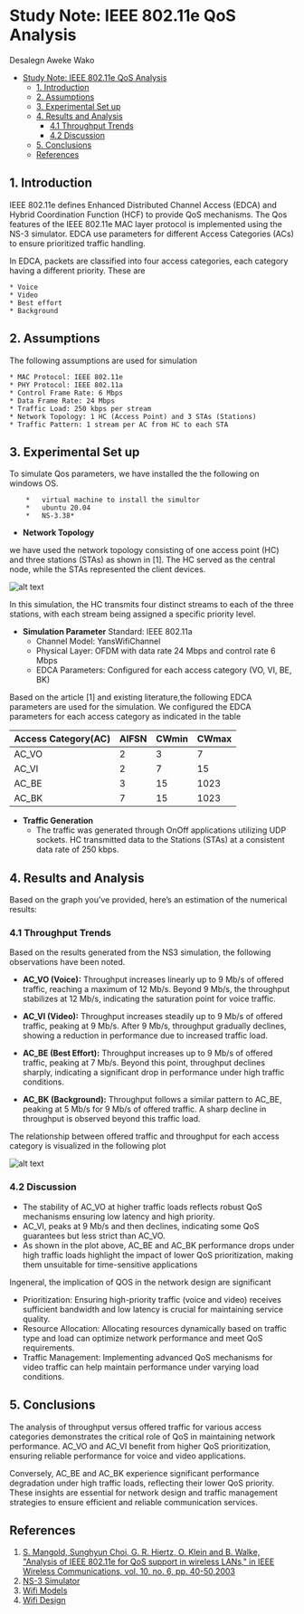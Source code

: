 #  Study Note: IEEE 802.11e QoS Analysis

 Desalegn Aweke Wako
- [Study Note: IEEE 802.11e QoS Analysis](#study-note-ieee-80211e-qos-analysis)
  - [1. Introduction](#1-introduction)
  - [2. Assumptions](#2-assumptions)
  - [3. Experimental Set up](#3-experimental-set-up)
  - [4. Results and  Analysis](#4-results-and-analysis)
    - [4.1 Throughput Trends](#41-throughput-trends)
    - [4.2 Discussion](#42-discussion)
  - [5. Conclusions](#5-conclusions)
  - [References](#references)



## 1. Introduction
IEEE 802.11e defines Enhanced Distributed Channel Access (EDCA) and Hybrid Coordination Function (HCF) to provide QoS mechanisms. The Qos features of the IEEE 802.11e MAC layer protocol is implemented using the NS-3 simulator. EDCA use parameters for different Access Categories (ACs) to ensure prioritized traffic handling.

In EDCA, packets are classified into four access categories, each category having a different priority.  These are

    * Voice
    * Video
    * Best effort
    * Background


## 2. Assumptions
The following assumptions are used for simulation

    * MAC Protocol: IEEE 802.11e
    * PHY Protocol: IEEE 802.11a
    * Control Frame Rate: 6 Mbps
    * Data Frame Rate: 24 Mbps
    * Traffic Load: 250 kbps per stream
    * Network Topology: 1 HC (Access Point) and 3 STAs (Stations)
    * Traffic Pattern: 1 stream per AC from HC to each STA



## 3. Experimental Set up
 To simulate Qos parameters, we have installed the the following  on windows OS. 

		*	virtual machine to install the simultor
		*	ubuntu 20.04
		*	NS-3.38*
- **Network Topology**

 we have used the network topology consisting of one access point (HC) and three stations (STAs) as shown in [1]. The HC served as the central node, while the STAs represented the client devices.

![alt text](topology-1.JPG)

In this simulation, the HC transmits four distinct streams to each of the three stations, with each stream being assigned a specific priority level.
 
- **Simulation Parameter**
Standard: IEEE 802.11a
  - Channel Model: YansWifiChannel
  - Physical Layer: OFDM with data rate 24 Mbps and control rate 6 Mbps
  - EDCA Parameters: Configured for each access category (VO, VI, BE, BK)

 Based on the article [1] and existing literature,the following EDCA parameters are used for the simulation. We configured the EDCA parameters for each access category as indicated in the table

| Access Category(AC)| AIFSN | CWmin |CWmax |
|----------          |-------|-------|------|
| AC_VO              | 2     |3      |7
| AC_VI              | 2     | 7     |15
| AC_BE              | 3     | 15    |1023
| AC_BK              | 7     | 15    |1023



- **Traffic Generation**
  - The traffic was generated through OnOff applications utilizing UDP sockets. HC transmitted data to the Stations (STAs) at a consistent data rate of 250 kbps.

## 4. Results and  Analysis

Based on the graph you’ve provided, here’s an estimation of the numerical results:
### 4.1 Throughput Trends

Based on the results generated from the NS3 simulation, the following observations have been noted.
- **AC_VO (Voice):**
    Throughput increases linearly up to 9 Mb/s of offered traffic, reaching a maximum of 12 Mb/s. Beyond 9 Mb/s, the throughput stabilizes at 12 Mb/s, indicating the saturation point for voice traffic.

- **AC_VI (Video):** Throughput increases steadily up to 9 Mb/s of offered traffic, peaking at 9 Mb/s. After 9 Mb/s, throughput gradually declines, showing a reduction in performance due to increased traffic load.
  
- **AC_BE (Best Effort):** Throughput increases up to 9 Mb/s of offered traffic, peaking at 7 Mb/s. Beyond this point, throughput declines sharply, indicating a significant drop in performance under high traffic conditions.

- **AC_BK (Background):** Throughput follows a similar pattern to AC_BE, peaking at 5 Mb/s for 9 Mb/s of offered traffic.
A sharp decline in throughput is observed beyond this traffic load. 

The relationship between offered traffic and throughput for each access category is visualized in the following plot

![alt text](<Throughput vs Traffic-1.JPG>)


### 4.2 Discussion

- The stability of AC_VO  at higher traffic loads reflects robust QoS mechanisms ensuring low latency and high priority.
- AC_VI, peaks at 9 Mb/s and then declines, indicating some QoS guarantees but less strict than AC_VO.
- As shown in the plot above, AC_BE and AC_BK performance drops under high traffic loads highlight the impact of lower QoS prioritization, making them unsuitable for time-sensitive applications
  
Ingeneral, the implication of  QOS in the network design are significant
  - Prioritization: Ensuring high-priority traffic (voice and video) receives sufficient bandwidth and low latency is crucial for maintaining service quality.
  - Resource Allocation: Allocating resources dynamically based on traffic type and load can optimize network performance and meet QoS requirements.
  - Traffic Management: Implementing advanced QoS mechanisms for video traffic can help maintain performance under varying load conditions.


## 5. Conclusions

The analysis of throughput versus offered traffic for various access categories demonstrates the critical role of QoS in maintaining network performance. AC_VO and AC_VI benefit from higher QoS prioritization, ensuring reliable performance for voice and video applications. 

Conversely, AC_BE and AC_BK experience significant performance degradation under high traffic loads, reflecting their lower QoS priority. These insights are essential for network design and traffic management strategies to ensure efficient and reliable communication services.


## References
 1. [S. Mangold, Sunghyun Choi, G. R. Hiertz, O. Klein and B. Walke, "Analysis of IEEE 802.11e for QoS support in wireless LANs," in IEEE Wireless Communications, vol. 10, no. 6, pp. 40-50,2003](https://ieeexplore.ieee.org/document/1265851)
 2. [NS-3 Simulator](https://www.nsnam.org/docs/manual/html/events.html)
 2. [Wifi Models](https://www.nsnam.org/docs/release/3.8/doxygen/group___wifi.html)
 3. [Wifi Design](https://github.com/imec-idlab/IEEE-802.11ah-ns-3/blob/master/src/wifi/doc/source/wifi-design.rst)